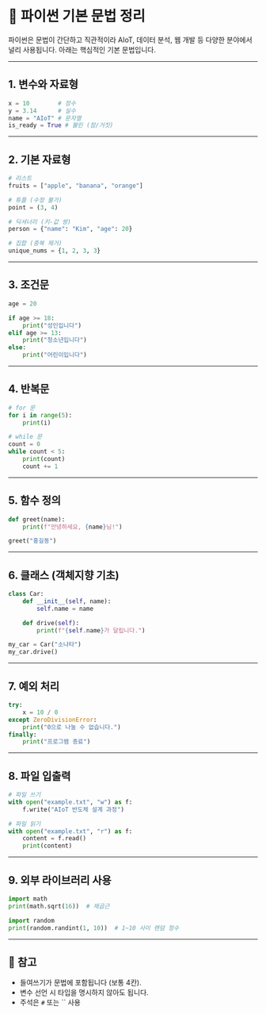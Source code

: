 # 🐍 파이썬 기본 문법 정리

파이썬은 문법이 간단하고 직관적이라 AIoT, 데이터 분석, 웹 개발 등 다양한 분야에서 널리 사용됩니다. 아래는 핵심적인 기본 문법입니다.

---

## 1. 변수와 자료형

```python
x = 10        # 정수
y = 3.14      # 실수
name = "AIoT" # 문자열
is_ready = True # 불린 (참/거짓)
```

---

## 2. 기본 자료형

```python
# 리스트
fruits = ["apple", "banana", "orange"]

# 튜플 (수정 불가)
point = (3, 4)

# 딕셔너리 (키-값 쌍)
person = {"name": "Kim", "age": 20}

# 집합 (중복 제거)
unique_nums = {1, 2, 3, 3}
```

---

## 3. 조건문

```python
age = 20

if age >= 18:
    print("성인입니다")
elif age >= 13:
    print("청소년입니다")
else:
    print("어린이입니다")
```

---

## 4. 반복문

```python
# for 문
for i in range(5):
    print(i)

# while 문
count = 0
while count < 5:
    print(count)
    count += 1
```

---

## 5. 함수 정의

```python
def greet(name):
    print(f"안녕하세요, {name}님!")

greet("홍길동")
```

---

## 6. 클래스 (객체지향 기초)

```python
class Car:
    def __init__(self, name):
        self.name = name

    def drive(self):
        print(f"{self.name}가 달립니다.")

my_car = Car("소나타")
my_car.drive()
```

---

## 7. 예외 처리

```python
try:
    x = 10 / 0
except ZeroDivisionError:
    print("0으로 나눌 수 없습니다.")
finally:
    print("프로그램 종료")
```

---

## 8. 파일 입출력

```python
# 파일 쓰기
with open("example.txt", "w") as f:
    f.write("AIoT 반도체 설계 과정")

# 파일 읽기
with open("example.txt", "r") as f:
    content = f.read()
    print(content)
```

---

## 9. 외부 라이브러리 사용

```python
import math
print(math.sqrt(16))  # 제곱근

import random
print(random.randint(1, 10))  # 1~10 사이 랜덤 정수
```

---

## 📌 참고
- 들여쓰기가 문법에 포함됩니다 (보통 4칸).
- 변수 선언 시 타입을 명시하지 않아도 됩니다.
- 주석은 `#` 또는 `` 사용

